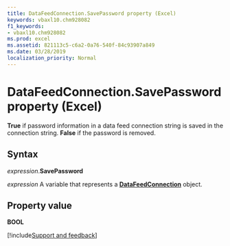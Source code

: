 ```yaml
---
title: DataFeedConnection.SavePassword property (Excel)
keywords: vbaxl10.chm928082
f1_keywords:
- vbaxl10.chm928082
ms.prod: excel
ms.assetid: 821113c5-c6a2-0a76-540f-84c93907a849
ms.date: 03/28/2019
localization_priority: Normal
---
```



# DataFeedConnection.SavePassword property (Excel)

**True** if password information in a data feed connection string is saved in the connection string. **False** if the password is removed.


## Syntax

_expression_.**SavePassword**

_expression_ A variable that represents a **[DataFeedConnection](Excel.datafeedconnection.md)** object.


## Property value

**BOOL**




[!include[Support and feedback](~/includes/feedback-boilerplate.md)]